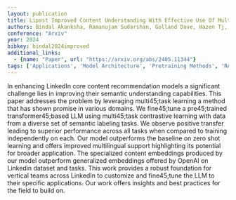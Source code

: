 ```yaml
---
layout: publication
title: Lipost Improved Content Understanding With Effective Use Of Multi45;task Contrastive Learning
authors: Bindal Akanksha, Ramanujam Sudarshan, Golland Dave, Hazen Tj, Jiang Tina, Zhang Fengyu, Yan Peng
conference: "Arxiv"
year: 2024
bibkey: bindal2024improved
additional_links:
  - {name: "Paper", url: "https://arxiv.org/abs/2405.11344"}
tags: ['Applications', 'Model Architecture', 'Pretraining Methods', 'RAG', 'Reinforcement Learning', 'Training Techniques', 'Transformer']
---
```

In enhancing LinkedIn core content recommendation models a significant challenge lies in improving their semantic understanding capabilities. This paper addresses the problem by leveraging multi45;task learning a method that has shown promise in various domains. We fine45;tune a pre45;trained transformer45;based LLM using multi45;task contrastive learning with data from a diverse set of semantic labeling tasks. We observe positive transfer leading to superior performance across all tasks when compared to training independently on each. Our model outperforms the baseline on zero shot learning and offers improved multilingual support highlighting its potential for broader application. The specialized content embeddings produced by our model outperform generalized embeddings offered by OpenAI on Linkedin dataset and tasks. This work provides a robust foundation for vertical teams across LinkedIn to customize and fine45;tune the LLM to their specific applications. Our work offers insights and best practices for the field to build on.
